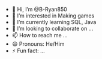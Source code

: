 - 👋 Hi, I’m @B-Ryan850
- 👀 I’m interested in Making games
- 🌱 I’m currently learning SQL, Java
- 💞️ I’m looking to collaborate on ...
- 📫 How to reach me ...
- 😄 Pronouns: He/Him
- ⚡ Fun fact: ...

<!---
B-Ryan850/B-Ryan850 is a ✨ special ✨ repository because its `README.md` (this file) appears on your GitHub profile.
You can click the Preview link to take a look at your changes.
--->
